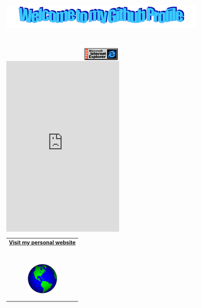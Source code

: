 <!-- "Hero" Header -->
<div align="center">
  <img src="images/welcome.png" style="max-width: 100%;" alt="Welcome to my Github Profile" />
  <br />
  <br />
  
 
  <br />
  <br />
  
</div>

<!-- Social -->
<table width="100%" align="center">
<tr>
<td align="center">
<a href="https://jtacklin.github.io">
<strong>Visit my personal website </strong>
<br />
<br />
<br />

<p>

<img alt="Globe" height="80" src="images/globe.gif">
</a>
</p>

</td>











<!-- Footer -->

<div align="center">





 
<img src="images/ie_logo.gif" alt="Microsoft Internet Explorer" />


</div>



<iframe allowtransparency frameborder='0' height='454' scrolling='no' src='https://www.strava.com/clubs/329013/latest-rides/c054b8430a5a5a51512fc7ea19448996ccf0c0b7?show_rides=true' width='300'></iframe>
